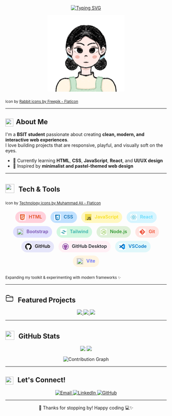 <!-- ANIMATED HEADER -->
<p align="center">
  <a href="https://github.com/guraycha03">
    <img src="https://readme-typing-svg.herokuapp.com?font=Quicksand&weight=600&size=22&pause=1000&color=86B6F6&center=true&vCenter=true&width=600&lines=🍡+Hi%2C+I'm+Cha!+🍵;BSIT+Student%2C+Aspiring+Web+Developer;Clean%2C+Minimal%2C+Modern+Design+Lover" alt="Typing SVG" />
  </a>
</p>

<!-- MAIN GIF -->
<p align="center">
  <img src="guray_cha.gif" width="240" alt="Cute GIF" />
</p>

<sub>Icon by <a href="https://www.flaticon.com/free-icons/rabbit" title="rabbit icons">Rabbit icons by Freepik - Flaticon</a></sub>

---

<!-- ABOUT ME -->
<h2 align="left" style="display: flex; align-items: center; gap: 8px;">
  <img src="https://cdn-icons-png.flaticon.com/512/9308/9308872.png" width="25" height="25" style="position: relative; top: 2px;" />
  About Me
</h2>

I'm a **BSIT student** passionate about creating **clean, modern, and interactive web experiences**.  
I love building projects that are responsive, playful, and visually soft on the eyes.

- 🌱 Currently learning **HTML**, **CSS**, **JavaScript**, **React**, and **UI/UX design**  
- 🌿 Inspired by **minimalist and pastel-themed web design**  

---

<!-- TECH & TOOLS -->
<h2 align="left">
  <img src="https://cdn-icons-png.flaticon.com/512/11232/11232239.png" width="28" height="28" style="margin-right:8px; position: relative; top: 4px;" />
  Tech & Tools
</h2>

<sub>Icon by <a href="https://www.flaticon.com/free-icons/technology" title="technology icons">Technology icons by Muhammad Ali - Flaticon</a></sub>

<p align="center">

<!-- HTML Badge -->
<span style="display:inline-block; background:#FFD1DC; padding:8px 12px; border-radius:20px; margin:5px; font-weight:600; font-size:0.9rem; color:#E34F26;">
  <img src="./assets/icons/html-svgrepo-com.svg" width="20" height="20" style="vertical-align:middle; margin-right:6px;" /> HTML
</span>

<!-- CSS Badge -->
<span style="display:inline-block; background:#C1E1FF; padding:8px 12px; border-radius:20px; margin:5px; font-weight:600; font-size:0.9rem; color:#1572B6;">
  <img src="./assets/icons/css-3-svgrepo-com.svg" width="20" height="20" style="vertical-align:middle; margin-right:6px;" /> CSS
</span>

<!-- JavaScript Badge -->
<span style="display:inline-block; background:#FFF7C0; padding:8px 12px; border-radius:20px; margin:5px; font-weight:600; font-size:0.9rem; color:#F7DF1E;">
  <img src="./assets/icons/js-svgrepo-com.svg" width="20" height="20" style="vertical-align:middle; margin-right:6px;" /> JavaScript
</span>

<!-- React Badge -->
<span style="display:inline-block; background:#D6F5FF; padding:8px 12px; border-radius:20px; margin:5px; font-weight:600; font-size:0.9rem; color:#61DAFB;">
  <img src="./assets/icons/react-svgrepo-com.svg" width="20" height="20" style="vertical-align:middle; margin-right:6px;" /> React
</span>

<!-- Bootstrap Badge -->
<span style="display:inline-block; background:#E0E0FF; padding:8px 12px; border-radius:20px; margin:5px; font-weight:600; font-size:0.9rem; color:#7952B3;">
  <img src="./assets/icons/bootstrap-svgrepo-com.svg" width="20" height="20" style="vertical-align:middle; margin-right:6px;" /> Bootstrap
</span>

<!-- Tailwind Badge -->
<span style="display:inline-block; background:#D1F7E0; padding:8px 12px; border-radius:20px; margin:5px; font-weight:600; font-size:0.9rem; color:#38B2AC;">
  <img src="./assets/icons/tailwind-svgrepo-com.svg" width="20" height="20" style="vertical-align:middle; margin-right:6px;" /> Tailwind
</span>

<!-- Node.js Badge -->
<span style="display:inline-block; background:#DFF0D8; padding:8px 12px; border-radius:20px; margin:5px; font-weight:600; font-size:0.9rem; color:#339933;">
  <img src="./assets/icons/node-js-svgrepo-com.svg" width="20" height="20" style="vertical-align:middle; margin-right:6px;" /> Node.js
</span>

<!-- Git Badge -->
<span style="display:inline-block; background:#FFE4E1; padding:8px 12px; border-radius:20px; margin:5px; font-weight:600; font-size:0.9rem; color:#F05032;">
  <img src="./assets/icons/git-svgrepo-com.svg" width="20" height="20" style="vertical-align:middle; margin-right:6px;" /> Git
</span>

<!-- GitHub Badge -->
<span style="display:inline-block; background:#E6E6FA; padding:8px 12px; border-radius:20px; margin:5px; font-weight:600; font-size:0.9rem; color:#181717;">
  <img src="./assets/icons/github-142-svgrepo-com.svg" width="20" height="20" style="vertical-align:middle; margin-right:6px;" /> GitHub
</span>

<!-- GitHub Desktop Badge -->
<span style="display:inline-block; background:#FFF0F5; padding:8px 12px; border-radius:20px; margin:5px; font-weight:600; font-size:0.9rem; color:#24292F;">
  <img src="./assets/icons/github-desktop.svg" width="20" height="20" style="vertical-align:middle; margin-right:6px;" /> GitHub Desktop
</span>

<!-- VSCode Badge -->
<span style="display:inline-block; background:#E0F7FA; padding:8px 12px; border-radius:20px; margin:5px; font-weight:600; font-size:0.9rem; color:#007ACC;">
  <img src="./assets/icons/vscode-svgrepo-com.svg" width="20" height="20" style="vertical-align:middle; margin-right:6px;" /> VSCode
</span>

<!-- Vite Badge -->
<span style="display:inline-block; background:#FFF4E1; padding:8px 12px; border-radius:20px; margin:5px; font-weight:600; font-size:0.9rem; color:#646CFF;">
  <img src="./assets/icons/vite-svgrepo-com.svg" width="20" height="20" style="vertical-align:middle; margin-right:6px;" /> Vite
</span>

</p>

<sub>Expanding my toolkit & experimenting with modern frameworks ✨</sub>

---

<!-- FEATURED PROJECTS -->
<h2 align="left">
  <img src="https://raw.githubusercontent.com/tailwindlabs/heroicons/master/optimized/24/outline/folder.svg" width="26" height="26" style="margin-right:8px;" />
  Featured Projects
</h2>

<p align="center">
  <a href="https://github.com/guraycha03/smashpoint">
    <img src="https://github-readme-stats.vercel.app/api/pin/?username=guraycha03&repo=smashpoint&theme=calm&hide_border=true&bg_color=F9FAFB&title_color=86B6F6" />
  </a>
  <a href="https://github.com/guraycha03/portfolio">
    <img src="https://github-readme-stats.vercel.app/api/pin/?username=guraycha03&repo=portfolio&theme=calm&hide_border=true&bg_color=F9FAFB&title_color=86B6F6" />
  </a>
  <a href="https://github.com/guraycha03/chascent-studio">
    <img src="https://github-readme-stats.vercel.app/api/pin/?username=guraycha03&repo=chascent-studio&theme=calm&hide_border=true&bg_color=F9FAFB&title_color=86B6F6" />
  </a>
</p>

---

<!-- GITHUB STATS -->
<h2 align="left">
  <img src="https://cdn-icons-png.flaticon.com/512/11378/11378785.png" width="28" height="28" style="margin-right:8px; position: relative; top: 4px;" />
  GitHub Stats
</h2>

<p align="center">
  <img src="https://github-readme-stats.vercel.app/api?username=guraycha03&show_icons=true&theme=calm&hide_border=true&bg_color=F9FAFB&title_color=86B6F6&icon_color=86B6F6" height="160" />
  <img src="https://streak-stats.demolab.com?user=guraycha03&theme=calm&hide_border=true&background=F9FAFB&ring=86B6F6&fire=86B6F6&currStreakLabel=86B6F6" height="160" />
</p>

<p align="center">
  <img src="https://github-readme-activity-graph.vercel.app/graph?username=guraycha03&bg_color=F9FAFB&color=86B6F6&line=86B6F6&point=4E89AE&hide_border=true" alt="Contribution Graph" />
</p>

---

<!-- CONNECT -->
<h2 align="left">
  <img src="https://cdn-icons-png.flaticon.com/512/646/646094.png" width="25" height="25" style="margin-right:8px; vertical-align:middle;" />
  Let's Connect!
</h2>

<p align="center">
  <a href="mailto:guraycha@gmail.com">
    <img src="https://img.shields.io/badge/Gmail-FFDDE2?style=for-the-badge&logo=gmail&logoColor=EA4335" alt="Email" />
  </a>
  <a href="https://www.linkedin.com/in/charisse-guray-786a92311/" target="_blank">
    <img src="https://img.shields.io/badge/LinkedIn-DDEBFF?style=for-the-badge&logo=linkedin&logoColor=0A66C2" alt="LinkedIn" />
  </a>
  <a href="https://github.com/guraycha03">
    <img src="https://img.shields.io/badge/GitHub-DDEBFF?style=for-the-badge&logo=github&logoColor=000000" alt="GitHub" />
  </a>
</p>

---

<p align="center">🌸 Thanks for stopping by! Happy coding 💻✨</p>

